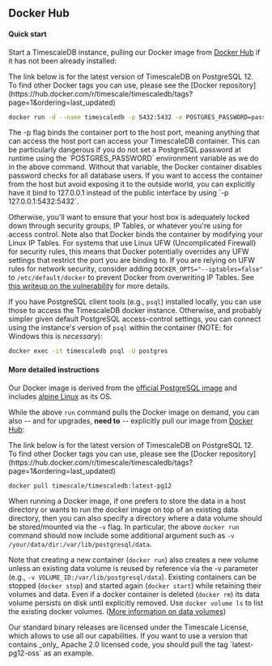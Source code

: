 ## Docker Hub [](docker)

#### Quick start

Start a TimescaleDB instance, pulling our Docker image from [Docker Hub][] if it has not been already installed:

<highlight type="tip">
The link below is for the latest version of TimescaleDB on PostgreSQL 12. To
find other Docker tags you can use, please see the [Docker repository](https://hub.docker.com/r/timescale/timescaledb/tags?page=1&ordering=last_updated)
</highlight>

```bash
docker run -d --name timescaledb -p 5432:5432 -e POSTGRES_PASSWORD=password timescale/timescaledb:latest-pg12
```

<highlight type="warning">
 The -p flag binds the container port to the host port, meaning
anything that can access the host port can access your TimescaleDB
container. This can be particularly dangerous if you do not set a PostgreSQL
password at runtime using the `POSTGRES_PASSWORD` environment variable as we
do in the above command. Without that variable, the Docker container
disables password checks for all database users. If you want to access the
container from the host but avoid exposing it to the outside world, you can
explicitly have it bind to 127.0.0.1 instead of the public interface by using
`-p 127.0.0.1:5432:5432`.

Otherwise, you'll want to ensure that your host box is adequately locked down
through security groups, IP Tables, or whatever you're using for access
control. Note also that Docker binds the container by modifying your Linux IP
Tables. For systems that use Linux UFW (Uncomplicated Firewall) for security
rules, this means that Docker potentially overrides any UFW settings that
restrict the port you are binding to. If you are relying on UFW rules for
network security, consider adding `DOCKER_OPTS="--iptables=false"` to
`/etc/default/docker` to prevent Docker from overwriting IP Tables.
See [this writeup on the vulnerability][docker-vulnerability]
for more details.
</highlight>

If you have PostgreSQL client tools (e.g., `psql`) installed locally,
you can use those to access the TimescaleDB docker instance.  Otherwise,
and probably simpler given default PostgreSQL access-control settings,
you can connect using the instance's version of `psql` within the
container (NOTE: for Windows this is _necessary_):

```bash
docker exec -it timescaledb psql -U postgres
```

#### More detailed instructions

Our Docker image is derived from the [official PostgreSQL image][official-image]
and includes [alpine Linux][] as its OS.

While the above `run` command pulls the Docker image on demand,
you can also -- and for upgrades, **need to** -- explicitly pull our image from [Docker Hub][]:

<highlight type="tip">
The link below is for the latest version of TimescaleDB on PostgreSQL 12. To
find other Docker tags you can use, please see the [Docker repository](https://hub.docker.com/r/timescale/timescaledb/tags?page=1&ordering=last_updated)
</highlight>

```bash
docker pull timescale/timescaledb:latest-pg12
```

When running a Docker image, if one prefers to store the data in a
host directory or wants to run the docker image on top of an existing
data directory, then you can also specify a directory where a data
volume should be stored/mounted via the `-v` flag.  In particular, the
above `docker run` command should now include some additional argument
such as `-v /your/data/dir:/var/lib/postgresql/data`.

Note that creating a new container (`docker run`) also creates a new
volume unless an existing data volume is reused by reference via the
-v parameter (e.g., `-v VOLUME_ID:/var/lib/postgresql/data`). Existing
containers can be stopped (`docker stop`) and started again (`docker
start`) while retaining their volumes and data. Even if a docker
container is deleted (`docker rm`) its data volume persists on disk
until explicitly removed. Use `docker volume ls` to list the existing
docker volumes.
([More information on data volumes][docker-data-volumes])

<highlight type="tip">
Our standard binary releases are licensed under the Timescale License,
which allows to use all our capabilities.
If you want to use a version that contains _only_ Apache 2.0 licensed
code, you should pull the tag `latest-pg12-oss` as an example.
</highlight>

[Docker Hub]: https://hub.docker.com/r/timescale/timescaledb/
[docker-vulnerability]: https://www.techrepublic.com/article/how-to-fix-the-docker-and-ufw-security-flaw
[official-image]: https://github.com/docker-library/postgres/
[alpine Linux]: https://alpinelinux.org/
[docker-data-volumes]: https://docs.docker.com/storage/volumes/
